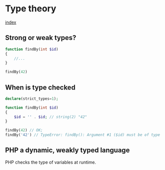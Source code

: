 # Type theory

[index](../README.md)

## Strong or weak types?

```php
function findBy(int $id)
{
    //...
}

findBy(42)
```

## When is type checked

```php
declare(strict_types=1);

function findBy(int $id)
{
    $id = '' . $id; // string(2) "42"
}

findBy(42) // OK;
findBy('42') // TypeError: findBy(): Argument #1 ($id) must be of type int, string given;
```

## PHP a dynamic, weakly typed language

PHP checks the type of variables at runtime.